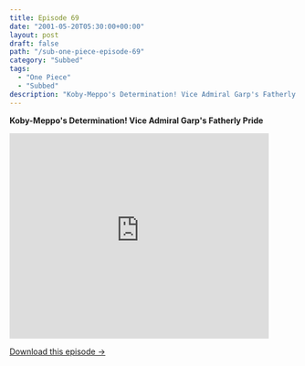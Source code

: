 ```yaml
---
title: Episode 69
date: "2001-05-20T05:30:00+00:00"
layout: post
draft: false
path: "/sub-one-piece-episode-69"
category: "Subbed"
tags:
  - "One Piece"
  - "Subbed"
description: "Koby-Meppo's Determination! Vice Admiral Garp's Fatherly Pride"
---
```


**Koby-Meppo's Determination! Vice Admiral Garp's Fatherly Pride**

<iframe width="640" height="360" src="https://www.rapidvideo.com/e/FX3C2637DA" frameborder="0" marginwidth=0 marginheight=0 scrolling=no allowfullscreen style="max-width:90%;"></iframe>

<a href="http://ouo.io/qs/eCodkFEQ?s=https://www.rapidvideo.com/d/FX3C2637DA" class="styled_a">Download this episode →</a>

